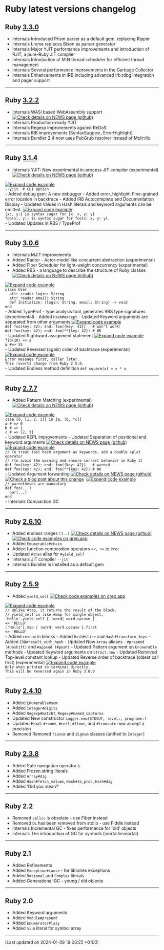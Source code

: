 # Ruby latest versions changelog



  

  
  
  
  
  

## Ruby <a target='_blank' href="https://www.ruby-lang.org/en/news/2023/12/25/ruby-3-3-0-released/">3.3.0</a>  <div class='icon-label calendar' title='Released on 2023-12-25'><div data-icon='ei-calendar' data-size='s'></div></div>
  
  - <span class='badge badge-pill badge-dark'>Internals</span>
  Introduced Prism parser as a default gem, replacing Ripper
  - <span class='badge badge-pill badge-dark'>Internals</span>
  Lrama replaces Bison as parser generator
  - <span class='badge badge-pill badge-dark'>Internals</span>
  Major YJIT performance improvements and introduction of RJIT, a pure-Ruby JIT compiler
  - <span class='badge badge-pill badge-dark'>Internals</span>
  Introduction of M:N thread scheduler for efficient thread management
  - <span class='badge badge-pill badge-dark'>Internals</span>
  Several performance improvements in the Garbage Collector
  - <span class='badge badge-pill badge-dark'>Internals</span>
  Enhancements in IRB including advanced irb:rdbg integration and pager support
  
----


  

  
  
  
  
  

## Ruby <a target='_blank' href="https://www.ruby-lang.org/en/news/2023/03/30/ruby-3-2-2-released/">3.2.2</a>  <div class='icon-label calendar' title='Released on 2023-03-30'><div data-icon='ei-calendar' data-size='s'></div></div>
  
  - <span class='badge badge-pill badge-dark'>Internals</span>
  WASI based WebAssembly support
    <a target='_blank' href="https://itnext.io/final-report-webassembly-wasi-support-in-ruby-4aface7d90c9"><img class="icon link-service-icon" src="../assets/link-icon-news.ico" title="Check details on NEWS page (github)"></a>
  - <span class='badge badge-pill badge-dark'>Internals</span>
  Production-ready YJIT
  - <span class='badge badge-pill badge-dark'>Internals</span>
  Regexp improvements against ReDoS
  - <span class='badge badge-pill badge-dark'>Internals</span>
  IRB improvements (SyntaxSuggest, ErrorHighlight)
  - <span class='badge badge-pill badge-dark'>Internals</span>
  Bundler 2.4 now uses PubGrub resolver instead of Molinillo
  
----


  

  
  
  
  
  

## Ruby <a target='_blank' href="https://www.ruby-lang.org/en/news/2023/03/30/ruby-3-1-4-released/">3.1.4</a>  <div class='icon-label calendar' title='Released on 2023-03-30'><div data-icon='ei-calendar' data-size='s'></div></div>
  
  - <span class='badge badge-pill badge-dark'>Internals</span>
  YJIT: New experimental in-process JIT compiler (experimental)
    <a target='_blank' href="https://shopify.engineering/yjit-just-in-time-compiler-cruby"><img class="icon link-service-icon" src="../assets/link-icon-news.ico" title="Check details on NEWS page (github)"></a>
  <a data-toggle="collapse" href="#codeExample310" aria-expanded="false" aria-controls="collapseExample">
    <img class="icon link-service-icon" src="../assets/link-icon-code.ico" title="Expand code example">
  </a>
  <div class="collapse" id="codeExample310">
    <div class="alert alert-light" role="alert">
      <code class="code">--yjit  # CLI option</code>
    </div>
  </div>
  - <span class='badge badge-pill badge-success'>Added</span>
  debug gem: A new debugger
  - <span class='badge badge-pill badge-success'>Added</span>
  error_highlight: Fine-grained error location in backtrace
  - <span class='badge badge-pill badge-success'>Added</span>
  IRB Autocomplete and Documentation Display
  - <span class='badge badge-pill badge-primary'>Updated</span>
  Values in Hash literals and keyword arguments can be omitted.
  <a data-toggle="collapse" href="#codeExample314" aria-expanded="false" aria-controls="collapseExample">
    <img class="icon link-service-icon" src="../assets/link-icon-code.ico" title="Expand code example">
  </a>
  <div class="collapse" id="codeExample314">
    <div class="alert alert-light" role="alert">
      <code class="code">{x:, y:} is syntax sugar for {x: x, y: y}
foo(x:, y:) is syntax sugar for foo(x: x, y: y).</code>
    </div>
  </div>
  - <span class='badge badge-pill badge-primary'>Updated</span>
  Updates in RBS / TypeProf
  
----


  

  
  
  
  
  

## Ruby <a target='_blank' href="https://www.ruby-lang.org/en/news/2023/03/30/ruby-3-0-6-released/">3.0.6</a>  <div class='icon-label calendar' title='Released on 2023-03-30'><div data-icon='ei-calendar' data-size='s'></div></div>
  
  - <span class='badge badge-pill badge-dark'>Internals</span>
  MJIT improvements
  - <span class='badge badge-pill badge-success'>Added</span>
  Ractor - Actor-model like concurrent abstraction (experimental)
  - <span class='badge badge-pill badge-success'>Added</span>
  Fiber Scheduler for light-weight concurrency (experimental)
  - <span class='badge badge-pill badge-success'>Added</span>
  RBS - a language to describe the structure of Ruby classes
    <a target='_blank' href="https://github.com/ruby/rbs"><img class="icon link-service-icon" src="../assets/link-icon-news.ico" title="Check details on NEWS page (github)"></a>
  <a data-toggle="collapse" href="#codeExample303" aria-expanded="false" aria-controls="collapseExample">
    <img class="icon link-service-icon" src="../assets/link-icon-code.ico" title="Expand code example">
  </a>
  <div class="collapse" id="codeExample303">
    <div class="alert alert-light" role="alert">
      <code class="code">class User
  attr_reader login: String
  attr_reader email: String
  def initialize: (login: String, email: String) -> void
end</code>
    </div>
  </div>
  - <span class='badge badge-pill badge-success'>Added</span>
  TypeProf - type analysis tool, generates RBS type signatures (experimental)
  - <span class='badge badge-pill badge-success'>Added</span>
  <code>Hash#except</code>
  - <span class='badge badge-pill badge-primary'>Updated</span>
  Keyword arguments are separated from other arguments
  <a data-toggle="collapse" href="#codeExample306" aria-expanded="false" aria-controls="collapseExample">
    <img class="icon link-service-icon" src="../assets/link-icon-code.ico" title="Expand code example">
  </a>
  <div class="collapse" id="codeExample306">
    <div class="alert alert-light" role="alert">
      <code class="code">def foo(key: 42); end; foo({key: 42})   # won't work!
def foo(key: 42); end; foo(**{key: 42}) # OK</code>
    </div>
  </div>
  - <span class='badge badge-pill badge-primary'>Updated</span>
  Rightward assignment statement
  <a data-toggle="collapse" href="#codeExample307" aria-expanded="false" aria-controls="collapseExample">
    <img class="icon link-service-icon" src="../assets/link-icon-code.ico" title="Expand code example">
  </a>
  <div class="collapse" id="codeExample307">
    <div class="alert alert-light" role="alert">
      <code class="code">fib(10) => a
a #=> 55</code>
    </div>
  </div>
  - <span class='badge badge-pill badge-primary'>Updated</span>
  Reversed (again) order of backtrace  (experimental)
  <a data-toggle="collapse" href="#codeExample308" aria-expanded="false" aria-controls="collapseExample">
    <img class="icon link-service-icon" src="../assets/link-icon-code.ico" title="Expand code example">
  </a>
  <div class="collapse" id="codeExample308">
    <div class="alert alert-light" role="alert">
      <code class="code">Error message first, caller later.
This reverts change from Ruby 2.5.0.</code>
    </div>
  </div>
  - <span class='badge badge-pill badge-primary'>Updated</span>
  Endless method definition <code>def square(x) = x * x</code>
  
----


  

  
  
  
  
  

## Ruby <a target='_blank' href="https://www.ruby-lang.org/en/news/2022/11/24/ruby-2-7-7-released/">2.7.7</a> <div class='icon-label eol' title='All maintenance ended on 2023-03-31'><div data-icon='ei-lock' data-size='s'></div></div> <div class='icon-label calendar' title='Released on 2023-03-30'><div data-icon='ei-calendar' data-size='s'></div></div>
  
  - <span class='badge badge-pill badge-success'>Added</span>
  Pattern Matching (experimental)
    <a target='_blank' href="https://github.com/ruby/ruby/blob/ruby_2_7/NEWS#pattern-matching-"><img class="icon link-service-icon" src="../assets/link-icon-news.ico" title="Check details on NEWS page (github)"></a>
  <a data-toggle="collapse" href="#codeExample270" aria-expanded="false" aria-controls="collapseExample">
    <img class="icon link-service-icon" src="../assets/link-icon-code.ico" title="Expand code example">
  </a>
  <div class="collapse" id="codeExample270">
    <div class="alert alert-light" role="alert">
      <code class="code">case [0, [1, 2, 3]] in [a, [b, *c]]
a # => 0
b # => 1
c # => [2, 3]</code>
    </div>
  </div>
  - <span class='badge badge-pill badge-primary'>Updated</span>
  REPL improvements
  - <span class='badge badge-pill badge-primary'>Updated</span>
  Separation of positional and keyword arguments
    <a target='_blank' href="https://github.com/ruby/ruby/blob/ruby_2_7/NEWS#the-spec-of-keyword-arguments-is-changed-towards-30-"><img class="icon link-service-icon" src="../assets/link-icon-news.ico" title="Check details on NEWS page (github)"></a>
  <a data-toggle="collapse" href="#codeExample272" aria-expanded="false" aria-controls="collapseExample">
    <img class="icon link-service-icon" src="../assets/link-icon-code.ico" title="Expand code example">
  </a>
  <div class="collapse" id="codeExample272">
    <div class="alert alert-light" role="alert">
      <code class="code">// To treat last hash argument as keywords, add a double splat operator
// (to avoid the warning and ensure correct behavior in Ruby 3)
def foo(key: 42); end; foo({key: 42})   # warned
def foo(key: 42); end; foo(**{key: 42}) # OK</code>
    </div>
  </div>
  - <span class='badge badge-pill badge-primary'>Updated</span>
  Argument forwarding
    <a target='_blank' href="https://github.com/ruby/ruby/blob/ruby_2_7/NEWS#other-miscellaneous-changes-"><img class="icon link-service-icon" src="../assets/link-icon-news.ico" title="Check details on NEWS page (github)"></a> <a target='_blank' href="https://www.mendelowski.com/docs/ruby/new-way-for-argument-forwarding-in-27/"><img class="icon link-service-icon" src="../assets/link-icon-post.ico" title="Check a blog post about this change"></a> <a target='_blank' href="https://bugs.ruby-lang.org/issues/16253"><img class="icon link-service-icon" src="../assets/link-icon-rblang.ico" title=""></a>
  <a data-toggle="collapse" href="#codeExample273" aria-expanded="false" aria-controls="collapseExample">
    <img class="icon link-service-icon" src="../assets/link-icon-code.ico" title="Expand code example">
  </a>
  <div class="collapse" id="codeExample273">
    <div class="alert alert-light" role="alert">
      <code class="code">// parentheses are mandatory
def foo(...)
  bar(...)
end</code>
    </div>
  </div>
  - <span class='badge badge-pill badge-dark'>Internals</span>
  Compaction GC
  
----


  

  
  
  
  
  

## Ruby <a target='_blank' href="https://www.ruby-lang.org/en/news/2022/04/12/ruby-2-6-10-released/">2.6.10</a> <div class='icon-label eol' title='All maintenance ended on 2022-04-13'><div data-icon='ei-lock' data-size='s'></div></div> <div class='icon-label calendar' title='Released on 2022-04-12'><div data-icon='ei-calendar' data-size='s'></div></div>
  
  - <span class='badge badge-pill badge-success'>Added</span>
  endless ranges <code>(1..)</code>
    <a target='_blank' href="https://github.com/ruby/ruby/blob/ruby_2_6/NEWS#language-changes-"><img class="icon link-service-icon" src="../assets/link-icon-news.ico" title="Check details on NEWS page (github)"></a> <a target='_blank' href="https://grep.app/search?q=%281..%29&filter[lang][0]=Ruby"><img class="icon link-service-icon" src="../assets/link-icon-grep-app.ico" title="Check code examples on grep.app"></a>
  - <span class='badge badge-pill badge-success'>Added</span>
  <code>Enumerable#chain</code>
  - <span class='badge badge-pill badge-success'>Added</span>
  function composition operators <code><<, >></code> to <code>Proc</code>
  - <span class='badge badge-pill badge-primary'>Updated</span>
  <code>#then</code> alias for <code>#yield_self</code>
  - <span class='badge badge-pill badge-dark'>Internals</span>
  JIT compiler <code>--jit</code>
  - <span class='badge badge-pill badge-dark'>Internals</span>
  Bundler is installed as a default gem
  
----


  

  
  
  
  
  

## Ruby <a target='_blank' href="https://www.ruby-lang.org/en/news/2021/04/05/ruby-2-5-9-released/">2.5.9</a> <div class='icon-label eol' title='All maintenance ended on 2021-04-06'><div data-icon='ei-lock' data-size='s'></div></div> <div class='icon-label calendar' title='Released on 2021-04-05'><div data-icon='ei-calendar' data-size='s'></div></div>
  
  - <span class='badge badge-pill badge-success'>Added</span>
  <code>yield_self</code>
    <a target='_blank' href="https://grep.app/search?q=%5C.yield_self&regexp=true&filter[lang][0]=Ruby"><img class="icon link-service-icon" src="../assets/link-icon-grep-app.ico" title="Check code examples on grep.app"></a>
  <a data-toggle="collapse" href="#codeExample250" aria-expanded="false" aria-controls="collapseExample">
    <img class="icon link-service-icon" src="../assets/link-icon-code.ico" title="Expand code example">
  </a>
  <div class="collapse" id="codeExample250">
    <div class="alert alert-light" role="alert">
      <code class="code">// Unlike #tap, it returns the result of the block.
// yield_self is like #map for single object.
'Hello'.yield_self { |word| word.upcase }
=> 'HELLO'
['Hello'].map { |word| word.upcase }.first
=> 'HELLO'</code>
    </div>
  </div>
  - <span class='badge badge-pill badge-success'>Added</span>
  <code>rescue</code> in blocks
  - <span class='badge badge-pill badge-success'>Added</span>
  <code>Hash#slice</code> and <code>Hash#transform_keys</code>
  - <span class='badge badge-pill badge-success'>Added</span>
  <code>ERB#result_with_hash</code>
  - <span class='badge badge-pill badge-primary'>Updated</span>
  New <code>Array</code> aliases - <code>#prepend (#unshift)</code> and <code>#append (#push)</code>
  - <span class='badge badge-pill badge-primary'>Updated</span>
  Pattern argument on <code>Enumerable</code> methods
  - <span class='badge badge-pill badge-primary'>Updated</span>
  Keyword arguments on <code>Struct.new</code>
  - <span class='badge badge-pill badge-primary'>Updated</span>
  Removed Top-level constant lookup
  - <span class='badge badge-pill badge-primary'>Updated</span>
  Reverse order of backtrace (oldest call first) (experimental)
  <a data-toggle="collapse" href="#codeExample258" aria-expanded="false" aria-controls="collapseExample">
    <img class="icon link-service-icon" src="../assets/link-icon-code.ico" title="Expand code example">
  </a>
  <div class="collapse" id="codeExample258">
    <div class="alert alert-light" role="alert">
      <code class="code">Only when printed to terminal directly.
This will be reversed again in Ruby 3.0.0</code>
    </div>
  </div>
  
----


  

  
  
  
  
  

## Ruby <a target='_blank' href="https://www.ruby-lang.org/en/news/2020/03/31/ruby-2-4-10-released/">2.4.10</a> <div class='icon-label eol' title='All maintenance ended on 2020-04-01'><div data-icon='ei-lock' data-size='s'></div></div> <div class='icon-label calendar' title='Released on 2020-03-31'><div data-icon='ei-calendar' data-size='s'></div></div>
  
  - <span class='badge badge-pill badge-success'>Added</span>
  <code>Enumerable#sum</code>
  - <span class='badge badge-pill badge-success'>Added</span>
  <code>Integer#digits</code>
  - <span class='badge badge-pill badge-success'>Added</span>
  <code>Regexp#match?</code>, <code>Regexp#named_captures</code>
  - <span class='badge badge-pill badge-primary'>Updated</span>
  New constructor <code>Logger.new(STDOUT, level:, progname:)</code>
  - <span class='badge badge-pill badge-primary'>Updated</span>
  Float: <code>#round</code>, <code>#ceil</code>, <code>#floor</code>, and <code>#truncate</code> now accept a precision
  - <span class='badge badge-pill badge-danger'>Removed</span>
  Removed <code>Fixnum</code> and <code>Bignum</code> classes (unified to <code>Integer</code>)
  
----


  

  
  
  
  
  

## Ruby <a target='_blank' href="https://www.ruby-lang.org/en/news/2018/10/17/ruby-2-3-8-released">2.3.8</a> <div class='icon-label eol' title='All maintenance ended on 2019-03-31'><div data-icon='ei-lock' data-size='s'></div></div> <div class='icon-label calendar' title='Released on 2018-10-17'><div data-icon='ei-calendar' data-size='s'></div></div>
  
  - <span class='badge badge-pill badge-success'>Added</span>
  Safe navigation operator <code>&.</code>
  - <span class='badge badge-pill badge-success'>Added</span>
  Frozen string literals
  - <span class='badge badge-pill badge-success'>Added</span>
  <code>Array#dig</code>
  - <span class='badge badge-pill badge-success'>Added</span>
  <code>Hash#fetch_values</code>, <code>Hash#to_proc</code>, <code>Hash#dig</code>
  - <span class='badge badge-pill badge-success'>Added</span>
  'Did you mean?'
  
----


## Ruby 2.2
  
  - <span class='badge badge-pill badge-danger'>Removed</span>
  <code>callcc</code> is obsolete - use Fiber instead
  - <span class='badge badge-pill badge-danger'>Removed</span>
  <code>DL</code> has been removed from stdlib - use Fiddle instead
  - <span class='badge badge-pill badge-dark'>Internals</span>
  Incremental GC - fixes performance for 'old' objects
  - <span class='badge badge-pill badge-dark'>Internals</span>
  The introduction of GC for symbols (mortal/immortal)
  
----


## Ruby 2.1
  
  - <span class='badge badge-pill badge-success'>Added</span>
  Refinements
  - <span class='badge badge-pill badge-success'>Added</span>
  <code>Exception#cause</code> - for libraries exceptions
  - <span class='badge badge-pill badge-success'>Added</span>
  <code>Rational</code> and <code>Complex</code> literals
  - <span class='badge badge-pill badge-success'>Added</span>
  Generational GC - young / old objects
  
----


## Ruby 2.0
  
  - <span class='badge badge-pill badge-success'>Added</span>
  Keyword arguments
  - <span class='badge badge-pill badge-success'>Added</span>
  <code>Module#prepend</code>
  - <span class='badge badge-pill badge-success'>Added</span>
  <code>Enumerator#lazy</code>
  - <span class='badge badge-pill badge-success'>Added</span>
  <code>%i</code> a literal for symbol array
  
----

(Last updated on 2024-01-09 19:06:25 +0100)
